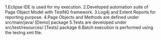 1.Eclipse IDE is used for my execution.
2.Developed automation suite of Page Object Model with TestNG framework.
3.Log4j and Extent Reports for reporting purpose.
4.Page Objects and Methods are defined under src/main/java/ [Demo] package
5.Tests are developed under src/test/resources/ [Tests] package
6.Batch execution is performed using the testng.xml file.
